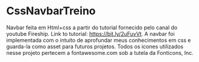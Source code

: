 # CssNavbarTreino
Navbar feita em Html+css a partir do tutorial fornecido pelo canal do youtube Fireship. Link to tutorial: https://bit.ly/2uFuvVt. A navbar foi implementada com o intuito de aprofundar meus conhecimentos em css e guarda-la como asset para futuros projetos. Todos os icones utilizados nesse projeto pertecem a fontawesome.com sob a tutela da Fonticons, Inc.
